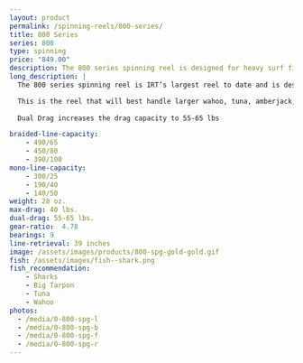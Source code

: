 ```yaml
---
layout: product
permalink: /spinning-reels/800-series/
title: 800 Series
series: 800
type: spinning
price: "849.00"
description: The 800 series spinning reel is designed for heavy surf fishing and medium offshore duties.
long_description: |
  The 800 series spinning reel is IRT’s largest reel to date and is designed for heavy surf fishing and medium offshore duties, such as trolling for kingfish in the ocean. 

  This is the reel that will best handle larger wahoo, tuna, amberjack, shark, and gaffer sized mahi mahi. 
  
  Dual Drag increases the drag capacity to 55-65 lbs

braided-line-capacity: 
    - 490/65
    - 450/80
    - 390/100
mono-line-capacity:
    - 300/25
    - 190/40
    - 140/50
weight: 28 oz.
max-drag: 40 lbs.
dual-drag: 55-65 lbs.
gear-ratio:  4.78
bearings: 9
line-retrieval: 39 inches
image: /assets/images/products/800-spg-gold-gold.gif
fish: /assets/images/fish--shark.png
fish_recommendation:
    - Sharks 
    - Big Tarpon
    - Tuna 
    - Wahoo
photos:
  - /media/0-800-spg-l
  - /media/0-800-spg-b
  - /media/0-800-spg-f
  - /media/0-800-spg-r
---
```

<div id='collection-component-cc4dbb9aae3'></div>
<script type="text/javascript">
/*<![CDATA[*/

(function () {
  var scriptURL = 'https://sdks.shopifycdn.com/buy-button/latest/buy-button-storefront.min.js';
  if (window.ShopifyBuy) {
    if (window.ShopifyBuy.UI) {
      ShopifyBuyInit();
    } else {
      loadScript();
    }
  } else {
    loadScript();
  }

  function loadScript() {
    var script = document.createElement('script');
    script.async = true;
    script.src = scriptURL;
    (document.getElementsByTagName('head')[0] || document.getElementsByTagName('body')[0]).appendChild(script);
    script.onload = ShopifyBuyInit;
  }

  function ShopifyBuyInit() {
    var client = ShopifyBuy.buildClient({
      domain: 'irt-reels.myshopify.com',
      apiKey: '370c0d56b9837807aef6962ddba4493f',
      appId: '6',
    });

    ShopifyBuy.UI.onReady(client).then(function (ui) {
      ui.createComponent('collection', {
        id: 59747729476,
        node: document.getElementById('collection-component-cc4dbb9aae3'),
        moneyFormat: '%24%7B%7Bamount%7D%7D',
        options: {
  "product": {
    "buttonDestination": "modal",
    "variantId": "all",
    "contents": {
      "imgWithCarousel": false,
      "variantTitle": false,
      "options": false,
      "description": false,
      "buttonWithQuantity": false,
      "quantity": false
    },
    "text": {
      "button": "Customize"
    },
    "styles": {
      "product": {
        "@media (min-width: 601px)": {
          "max-width": "calc(25% - 20px)",
          "margin-left": "20px",
          "margin-bottom": "50px"
        }
      },
      "button": {
        "background-color": "#619e1b",
        "font-family": "Open Sans, sans-serif",
        "font-size": "15px",
        "padding-top": "15.5px",
        "padding-bottom": "15.5px",
        "padding-left": "30px",
        "padding-right": "30px",
        ":hover": {
          "background-color": "#578e18"
        },
        "border-radius": "5px",
        "font-weight": "bold",
        ":focus": {
          "background-color": "#578e18"
        }
      },
      "variantTitle": {
        "font-family": "Open Sans, sans-serif",
        "font-weight": "normal"
      },
      "title": {
        "font-family": "Montserrat, sans-serif"
      },
      "description": {
        "font-family": "Open Sans, sans-serif",
        "font-weight": "normal"
      },
      "price": {
        "font-family": "Open Sans, sans-serif",
        "font-weight": "normal"
      },
      "quantityInput": {
        "font-size": "15px",
        "padding-top": "15.5px",
        "padding-bottom": "15.5px"
      },
      "compareAt": {
        "font-family": "Open Sans, sans-serif",
        "font-weight": "normal"
      }
    },
    "googleFonts": [
      "Open Sans",
      "Open Sans",
      "Montserrat",
      "Open Sans",
      "Open Sans",
      "Open Sans"
    ]
  },
  "cart": {
    "contents": {
      "button": true
    },
    "styles": {
      "button": {
        "background-color": "#619e1b",
        "font-family": "Open Sans, sans-serif",
        "font-size": "15px",
        "padding-top": "15.5px",
        "padding-bottom": "15.5px",
        ":hover": {
          "background-color": "#578e18"
        },
        "border-radius": "5px",
        "font-weight": "bold",
        ":focus": {
          "background-color": "#578e18"
        }
      },
      "footer": {
        "background-color": "#ffffff"
      }
    },
    "googleFonts": [
      "Open Sans"
    ]
  },
  "modalProduct": {
    "contents": {
      "img": false,
      "imgWithCarousel": true,
      "variantTitle": false,
      "buttonWithQuantity": true,
      "button": false,
      "quantity": false
    },
    "styles": {
      "product": {
        "@media (min-width: 601px)": {
          "max-width": "100%",
          "margin-left": "0px",
          "margin-bottom": "0px"
        }
      },
      "button": {
        "background-color": "#619e1b",
        "font-family": "Open Sans, sans-serif",
        "font-size": "15px",
        "padding-top": "15.5px",
        "padding-bottom": "15.5px",
        "padding-left": "30px",
        "padding-right": "30px",
        ":hover": {
          "background-color": "#578e18"
        },
        "border-radius": "5px",
        "font-weight": "bold",
        ":focus": {
          "background-color": "#578e18"
        }
      },
      "variantTitle": {
        "font-family": "Open Sans, sans-serif",
        "font-weight": "normal"
      },
      "title": {
        "font-family": "Montserrat, sans-serif"
      },
      "description": {
        "font-family": "Open Sans, sans-serif",
        "font-weight": "normal"
      },
      "price": {
        "font-family": "Open Sans, sans-serif",
        "font-weight": "normal"
      },
      "quantityInput": {
        "font-size": "15px",
        "padding-top": "15.5px",
        "padding-bottom": "15.5px"
      },
      "compareAt": {
        "font-family": "Open Sans, sans-serif",
        "font-weight": "normal"
      }
    },
    "googleFonts": [
      "Open Sans",
      "Open Sans",
      "Montserrat",
      "Open Sans",
      "Open Sans",
      "Open Sans"
    ]
  },
  "toggle": {
    "styles": {
      "toggle": {
        "font-family": "Open Sans, sans-serif",
        "background-color": "#619e1b",
        ":hover": {
          "background-color": "#578e18"
        },
        "font-weight": "bold",
        ":focus": {
          "background-color": "#578e18"
        }
      },
      "count": {
        "font-size": "15px"
      }
    },
    "googleFonts": [
      "Open Sans"
    ]
  },
  "option": {
    "styles": {
      "label": {
        "font-family": "Open Sans, sans-serif"
      },
      "select": {
        "font-family": "Open Sans, sans-serif"
      }
    },
    "googleFonts": [
      "Open Sans",
      "Open Sans"
    ]
  },
  "productSet": {
    "styles": {
      "products": {
        "@media (min-width: 601px)": {
          "margin-left": "-20px"
        }
      }
    }
  }
}
      });
    });
  }
})();
/*]]>*/
</script>